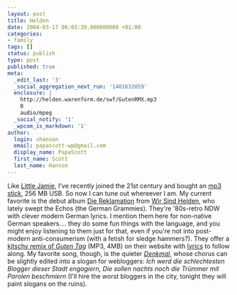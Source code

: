 ```yaml
---
layout: post
title: Helden
date: 2004-03-17 06:03:39.000000000 +01:00
categories:
- family
tags: []
status: publish
type: post
published: true
meta:
  _edit_last: '3'
  _social_aggregation_next_run: '1401632059'
  enclosure: |
    http://helden.warenform.de/swf/GutenRMX.mp3
    0
    audio/mpeg
  _social_notify: '1'
  _wpcom_is_markdown: '1'
author:
  login: shanson
  email: papascott-wp@gmail.com
  display_name: PapaScott
  first_name: Scott
  last_name: Hanson
---
```

<p>Like <a title="Little Jamie - Everything counts in large amounts" href="http://www.littlejamie.com/entry.php?id=592">Little Jamie</a>, I've recently joined the 21st century and bought an <a href="http://shop.mediamarkt.de/webapp/wcs/stores/servlet/ProductDisplay?productId=32401&catalogId=5000&langId=-3&storeId=5000&categoryId=11001">mp3 stick</a>, 256 MB USB. So now I can tune out whereever I am. My current favorite is the debut album <a title="Amazon.de: Musik: Die Reklamation [ENHANCED]" href="http://www.amazon.de/exec/obidos/ASIN/B00009WW5B">Die Reklamation</a> from <a title="WIR SIND HELDEN" href="http://www.wirsindhelden.com/">Wir Sind Helden</a>, who lately swept the Echos (the German Grammies). They're '80s-retro NDW with clever modern German lyrics. I mention them here for non-native German speakers.... they do some fun things with the language, and you might enjoy listening to them just for that, even if you're not into post-modern anti-consumerism (with a fetish for sledge hammers?). They offer a <a title="GUTEN TAG (Die Reklamation)" href="http://helden.warenform.de/swf/GutenRMX.mp3">kitschy remix of <em>Guten Tag</em></a> (MP3, 4MB) on their website with <a href="http://www.wirsindhelden.com/html/guten1.html">lyrics</a> to follow along. My favorite song, though, is the quieter <a href="http://www.wirsindhelden.com/html/denkmal1.html"><em>Denkmal</em></a>, whose chorus can be slightly edited into a slogan for webloggers: <em>Ich werd die schlechtesten Blogger dieser Stadt engagiern, Die sollen nachts noch die Trümmer mit Parolen beschmiern</em> (I'll hire the worst bloggers in the city, tonight they will paint slogans on the ruins).</p>

